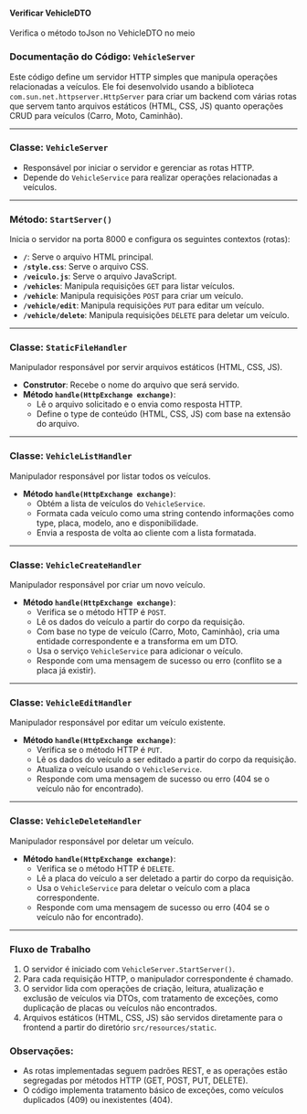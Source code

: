 #### Verificar VehicleDTO

Verifica o método toJson no VehicleDTO no meio

### Documentação do Código: `VehicleServer`

Este código define um servidor HTTP simples que manipula operações relacionadas a veículos. Ele foi desenvolvido usando a biblioteca `com.sun.net.httpserver.HttpServer` para criar um backend com várias rotas que servem tanto arquivos estáticos (HTML, CSS, JS) quanto operações CRUD para veículos (Carro, Moto, Caminhão).

---

### Classe: `VehicleServer`
- Responsável por iniciar o servidor e gerenciar as rotas HTTP.
- Depende do `VehicleService` para realizar operações relacionadas a veículos.

---

### Método: `StartServer()`
Inicia o servidor na porta 8000 e configura os seguintes contextos (rotas):
- **`/`**: Serve o arquivo HTML principal.
- **`/style.css`**: Serve o arquivo CSS.
- **`/veiculo.js`**: Serve o arquivo JavaScript.
- **`/vehicles`**: Manipula requisições `GET` para listar veículos.
- **`/vehicle`**: Manipula requisições `POST` para criar um veículo.
- **`/vehicle/edit`**: Manipula requisições `PUT` para editar um veículo.
- **`/vehicle/delete`**: Manipula requisições `DELETE` para deletar um veículo.

---

### Classe: `StaticFileHandler`
Manipulador responsável por servir arquivos estáticos (HTML, CSS, JS).
- **Construtor**: Recebe o nome do arquivo que será servido.
- **Método `handle(HttpExchange exchange)`**:
    - Lê o arquivo solicitado e o envia como resposta HTTP.
    - Define o type de conteúdo (HTML, CSS, JS) com base na extensão do arquivo.

---

### Classe: `VehicleListHandler`
Manipulador responsável por listar todos os veículos.
- **Método `handle(HttpExchange exchange)`**:
    - Obtém a lista de veículos do `VehicleService`.
    - Formata cada veículo como uma string contendo informações como type, placa, modelo, ano e disponibilidade.
    - Envia a resposta de volta ao cliente com a lista formatada.

---

### Classe: `VehicleCreateHandler`
Manipulador responsável por criar um novo veículo.
- **Método `handle(HttpExchange exchange)`**:
    - Verifica se o método HTTP é `POST`.
    - Lê os dados do veículo a partir do corpo da requisição.
    - Com base no type de veículo (Carro, Moto, Caminhão), cria uma entidade correspondente e a transforma em um DTO.
    - Usa o serviço `VehicleService` para adicionar o veículo.
    - Responde com uma mensagem de sucesso ou erro (conflito se a placa já existir).

---

### Classe: `VehicleEditHandler`
Manipulador responsável por editar um veículo existente.
- **Método `handle(HttpExchange exchange)`**:
    - Verifica se o método HTTP é `PUT`.
    - Lê os dados do veículo a ser editado a partir do corpo da requisição.
    - Atualiza o veículo usando o `VehicleService`.
    - Responde com uma mensagem de sucesso ou erro (404 se o veículo não for encontrado).

---

### Classe: `VehicleDeleteHandler`
Manipulador responsável por deletar um veículo.
- **Método `handle(HttpExchange exchange)`**:
    - Verifica se o método HTTP é `DELETE`.
    - Lê a placa do veículo a ser deletado a partir do corpo da requisição.
    - Usa o `VehicleService` para deletar o veículo com a placa correspondente.
    - Responde com uma mensagem de sucesso ou erro (404 se o veículo não for encontrado).

---

### Fluxo de Trabalho

1. O servidor é iniciado com `VehicleServer.StartServer()`.
2. Para cada requisição HTTP, o manipulador correspondente é chamado.
3. O servidor lida com operações de criação, leitura, atualização e exclusão de veículos via DTOs, com tratamento de exceções, como duplicação de placas ou veículos não encontrados.
4. Arquivos estáticos (HTML, CSS, JS) são servidos diretamente para o frontend a partir do diretório `src/resources/static`.

### Observações:
- As rotas implementadas seguem padrões REST, e as operações estão segregadas por métodos HTTP (GET, POST, PUT, DELETE).
- O código implementa tratamento básico de exceções, como veículos duplicados (409) ou inexistentes (404).

